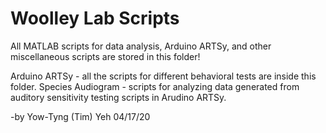 # Woolley Lab Scripts
 
All MATLAB scripts for data analysis, Arduino ARTSy, and other miscellaneous scripts are stored in this folder!


Arduino ARTSy - all the scripts for different behavioral tests are inside this folder.
Species Audiogram - scripts for analyzing data generated from auditory sensitivity testing scripts in Arudino ARTSy.



-by Yow-Tyng (Tim) Yeh 04/17/20
